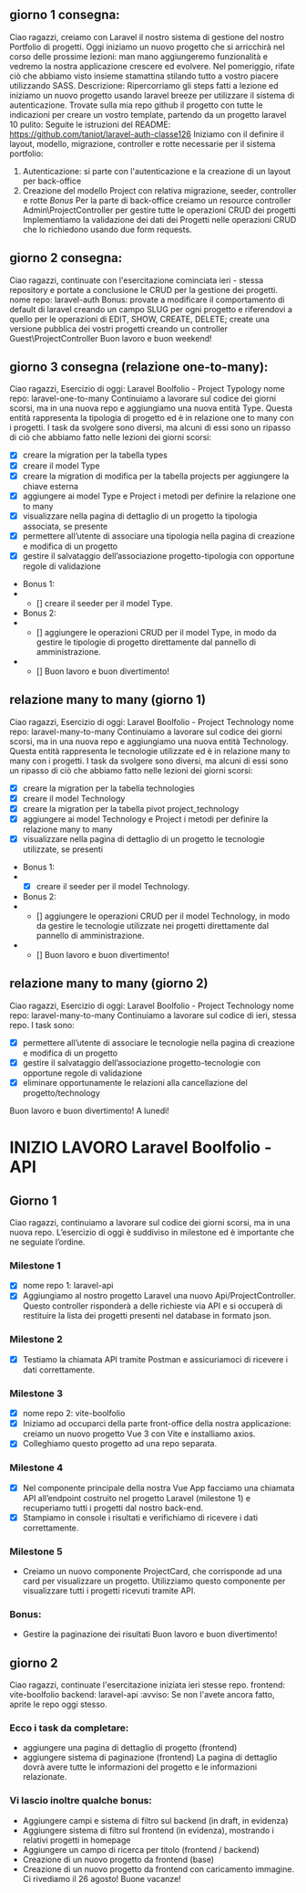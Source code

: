 ## giorno 1 consegna:

Ciao ragazzi,
creiamo con Laravel il nostro sistema di gestione del nostro Portfolio di progetti.
Oggi iniziamo un nuovo progetto che si arricchirà nel corso delle prossime lezioni: man mano aggiungeremo funzionalità e vedremo la nostra applicazione crescere ed evolvere.
Nel pomeriggio, rifate ciò che abbiamo visto insieme stamattina stilando tutto a vostro piacere utilizzando SASS.
Descrizione:
Ripercorriamo gli steps fatti a lezione ed iniziamo un nuovo progetto usando laravel breeze per utilizzare il sistema di autenticazione.
Trovate sulla mia repo github il progetto con tutte le indicazioni per creare un vostro template, partendo da un progetto laravel 10 pulito:
Seguite le istruzioni del README:
https://github.com/taniot/laravel-auth-classe126
Iniziamo con il definire il layout, modello, migrazione, controller e rotte necessarie per il sistema portfolio:

1. Autenticazione: si parte con l'autenticazione e la creazione di un layout per back-office
2. Creazione del modello Project con relativa migrazione, seeder, controller e rotte
   _Bonus_
   Per la parte di back-office creiamo un resource controller Admin\ProjectController per gestire tutte le operazioni CRUD dei progetti
   Implementiamo la validazione dei dati dei Progetti nelle operazioni CRUD che lo richiedono usando due form requests.

## giorno 2 consegna:

Ciao ragazzi,
continuate con l'esercitazione cominciata ieri - stessa repository e portate a conclusione le CRUD per la gestione dei progetti.
nome repo: laravel-auth
Bonus:
provate a modificare il comportamento di default di laravel creando un campo SLUG per ogni progetto e riferendovi a quello per le operazioni di EDIT, SHOW, CREATE, DELETE;
create una versione pubblica dei vostri progetti creando un controller Guest\ProjectController
Buon lavoro e buon weekend!

## giorno 3 consegna (relazione one-to-many):

Ciao ragazzi,
Esercizio di oggi: Laravel Boolfolio - Project Typology
nome repo: laravel-one-to-many
Continuiamo a lavorare sul codice dei giorni scorsi, ma in una nuova repo e aggiungiamo una nuova entità Type. Questa entità rappresenta la tipologia di progetto ed è in relazione one to many con i progetti.
I task da svolgere sono diversi, ma alcuni di essi sono un ripasso di ciò che abbiamo fatto nelle lezioni dei giorni scorsi:

-   [x] creare la migration per la tabella types
-   [x] creare il model Type
-   [x] creare la migration di modifica per la tabella projects per aggiungere la chiave esterna
-   [x] aggiungere ai model Type e Project i metodi per definire la relazione one to many
-   [x] visualizzare nella pagina di dettaglio di un progetto la tipologia associata, se presente
-   [x] permettere all’utente di associare una tipologia nella pagina di creazione e modifica di un progetto
-   [x] gestire il salvataggio dell’associazione progetto-tipologia con opportune regole di validazione
-   Bonus 1:
-   -   [] creare il seeder per il model Type.
-   Bonus 2:
-   -   [] aggiungere le operazioni CRUD per il model Type, in modo da gestire le tipologie di progetto direttamente dal pannello di amministrazione.
-   -   [] Buon lavoro e buon divertimento!

## relazione many to many (giorno 1)

Ciao ragazzi,
Esercizio di oggi: Laravel Boolfolio - Project Technology
nome repo: laravel-many-to-many
Continuiamo a lavorare sul codice dei giorni scorsi, ma in una nuova repo e aggiungiamo una nuova entità Technology.
Questa entità rappresenta le tecnologie utilizzate ed è in relazione many to many con i progetti.
I task da svolgere sono diversi, ma alcuni di essi sono un ripasso di ciò che abbiamo fatto nelle lezioni dei giorni scorsi:

-   [x] creare la migration per la tabella technologies
-   [x] creare il model Technology
-   [x] creare la migration per la tabella pivot project_technology
-   [x] aggiungere ai model Technology e Project i metodi per definire la relazione many to many
-   [x] visualizzare nella pagina di dettaglio di un progetto le tecnologie utilizzate, se presenti
-   Bonus 1:
-   -   [x] creare il seeder per il model Technology.
-   Bonus 2:
-   -   [] aggiungere le operazioni CRUD per il model Technology, in modo da gestire le tecnologie utilizzate nei progetti direttamente dal pannello di amministrazione.
-   -   [] Buon lavoro e buon divertimento!

## relazione many to many (giorno 2)

Ciao ragazzi,
Esercizio di oggi: Laravel Boolfolio - Project Technology
nome repo: laravel-many-to-many
Continuiamo a lavorare sul codice di ieri, stessa repo.
I task sono:

-   [x] permettere all’utente di associare le tecnologie nella pagina di creazione e modifica di un progetto
-   [x] gestire il salvataggio dell’associazione progetto-tecnologie con opportune regole di validazione
-   [x] eliminare opportunamente le relazioni alla cancellazione del progetto/technology

Buon lavoro e buon divertimento!
A lunedì!

# INIZIO LAVORO Laravel Boolfolio - API

## Giorno 1

Ciao ragazzi,
continuiamo a lavorare sul codice dei giorni scorsi, ma in una nuova repo.
L’esercizio di oggi è suddiviso in milestone ed è importante che ne seguiate l’ordine.

### Milestone 1

-   [x] nome repo 1: laravel-api
-   [x] Aggiungiamo al nostro progetto Laravel una nuovo Api/ProjectController. Questo controller risponderà a delle richieste via API e si occuperà di restituire la lista dei progetti presenti nel database in formato json.

### Milestone 2

-   [x] Testiamo la chiamata API tramite Postman e assicuriamoci di ricevere i dati correttamente.

### Milestone 3

-   [x] nome repo 2: vite-boolfolio
-   [x] Iniziamo ad occuparci della parte front-office della nostra applicazione: creiamo un nuovo progetto Vue 3 con Vite e installiamo axios.
-   [x] Colleghiamo questo progetto ad una repo separata.

### Milestone 4

-   [x] Nel componente principale della nostra Vue App facciamo una chiamata API all’endpoint costruito nel progetto Laravel (milestone 1) e recuperiamo tutti i progetti dal nostro back-end.
-   [x] Stampiamo in console i risultati e verifichiamo di ricevere i dati correttamente.

### Milestone 5

-   Creiamo un nuovo componente ProjectCard, che corrisponde ad una card per visualizzare un progetto. Utilizziamo questo componente per visualizzare tutti i progetti ricevuti tramite API.

### Bonus:

-   Gestire la paginazione dei risultati
    Buon lavoro e buon divertimento!

## giorno 2

Ciao ragazzi,
continuate l'esercitazione iniziata ieri stesse repo.
frontend: vite-boolfolio
backend: laravel-api
:avviso: Se non l'avete ancora fatto, aprite le repo oggi stesso.

### Ecco i task da completare:

-   aggiungere una pagina di dettaglio di progetto (frontend)
-   aggiungere sistema di paginazione (frontend)
    La pagina di dettaglio dovrà avere tutte le informazioni del progetto e le informazioni relazionate.

### Vi lascio inoltre qualche bonus:

-   Aggiungere campi e sistema di filtro sul backend (in draft, in evidenza)
-   Aggiungere sistema di filtro sul frontend (in evidenza), mostrando i relativi progetti in homepage
-   Aggiungere un campo di ricerca per titolo (frontend / backend)
-   Creazione di un nuovo progetto da frontend (base)
-   Creazione di un nuovo progetto da frontend con caricamento immagine.
    Ci rivediamo il 26 agosto!
    Buone vacanze!
